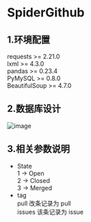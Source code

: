 # SpiderGithub
## 1.环境配置
requests >= 2.21.0  
lxml >= 4.3.0  
pandas >= 0.23.4  
PyMySQL >= 0.8.0  
BeautifulSoup >= 4.7.0  

## 2.数据库设计
![image](https://github.com/GMTernence/image_repo/blob/master/Github(1).png)  


## 3.相关参数说明
* State  
   1 -> Open  
   2 -> Closed  
   3 -> Merged  
* tag  
  pull 改条记录为 pull  
  issues 该条记录为 issue  
